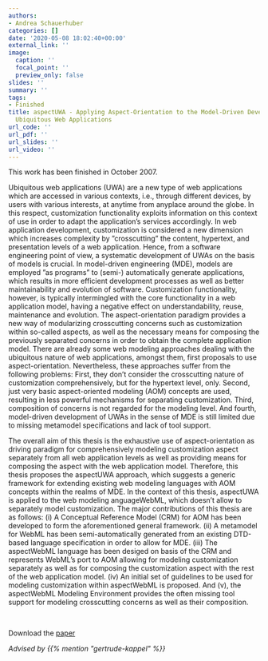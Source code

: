 ```yaml
---
authors:
- Andrea Schauerhuber
categories: []
date: '2020-05-08 18:02:40+00:00'
external_link: ''
image:
  caption: ''
  focal_point: ''
  preview_only: false
slides: ''
summary: ''
tags:
- Finished
title: aspectUWA - Applying Aspect-Orientation to the Model-Driven Development of
  Ubiquitous Web Applications
url_code: ''
url_pdf: ''
url_slides: ''
url_video: ''
---
```


This work has been finished in October 2007.

Ubiquitous web applications (UWA) are a new type of web applications which are accessed in various contexts, i.e., through different devices, by users with various interests, at anytime from anyplace around the globe. In this respect, customization functionality exploits information on this context of use in order to adapt the application’s services accordingly. In web application development, customization is considered a new dimension which increases complexity by ”crosscutting” the content, hypertext, and presentation levels of a web application. Hence, from a software engineering point of view, a systematic development of UWAs on the basis of models is crucial. In model-driven engineering (MDE), models are employed ”as programs” to (semi-) automatically generate applications, which results in more efficient development processes as well as better maintainability and evolution of software. Customization functionality, however, is typically intermingled with the core functionality in a web application model, having a negative effect on understandability, reuse, maintenance and evolution. The aspect-orientation paradigm provides a new way of modularizing crosscutting concerns such as customization within so-called aspects, as well as the necessary means for composing the previously separated concerns in order to obtain the complete application model. There are already some web modeling approaches dealing with the ubiquitous nature of web applications, amongst them, first proposals to use aspect-orientation. Nevertheless, these approaches suffer from the following problems: First, they don’t consider the crosscutting nature of customization comprehensively, but for the hypertext level, only. Second, just very basic aspect-oriented modeling (AOM) concepts are used, resulting in less powerful mechanisms for separating customization. Third, composition of concerns is not regarded for the modeling level. And fourth, model-driven development of UWAs in the sense of MDE is still limited due to missing metamodel specifications and lack of tool support.

The overall aim of this thesis is the exhaustive use of aspect-orientation as driving paradigm for comprehensively modeling customization aspect separately from all web application levels as well as providing means for composing the aspect with the web application model. Therefore, this thesis proposes the aspectUWA approach, which suggests a generic framework for extending existing web modeling languages with AOM concepts within the realms of MDE. In the context of this thesis, aspectUWA is applied to the web modeling anguageWebML, which doesn’t allow to separately model customization. The major contributions of this thesis are as follows: (i) A Conceptual Reference Model (CRM) for AOM has been developed to form the aforementioned general framework. (ii) A metamodel for WebML has been semi-automatically generated from an existing DTD-based language specification in order to allow for MDE. (iii) The aspectWebML language has been desiged on basis of the CRM and represents WebML’s port to AOM allowing for modeling customization separately as well as for composing the customization aspect with the rest of the web application model. (iv) An initial set of guidelines to be used for modeling customization within aspectWebML is proposed. And (v), the aspectWebML Modeling Environment provides the often missing tool support for modeling crosscutting concerns as well as their composition.

&nbsp;

 Download the [paper](https://www.big.tuwien.ac.at/app/uploads/2016/10/Schauerhuber_A.pdf)

*Advised by {{% mention "gertrude-kappel" %}}*